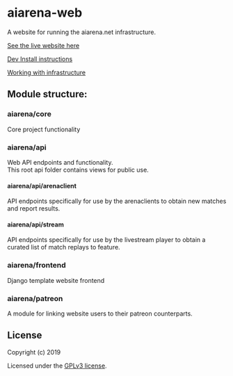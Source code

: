# aiarena-web
A website for running the aiarena.net infrastructure.

[See the live website here](https://aiarena.net/)

[Dev Install instructions](./doc/INSTALL.md)

[Working with infrastructure](./deploy/README.md)

## Module structure:
### aiarena/core
Core project functionality

### aiarena/api
Web API endpoints and functionality.  
This root api folder contains views for public use.

#### aiarena/api/arenaclient
API endpoints specifically for use by the arenaclients to obtain new matches and report results.

#### aiarena/api/stream
API endpoints specifically for use by the livestream player to obtain a curated list of match replays to feature.

### aiarena/frontend
Django template website frontend

### aiarena/patreon
A module for linking website users to their patreon counterparts.

## License

Copyright (c) 2019

Licensed under the [GPLv3 license](LICENSE).